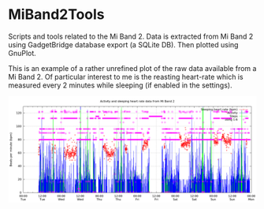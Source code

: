 # MiBand2Tools

Scripts and tools related to the Mi Band 2.  Data is extracted from Mi Band 2 using GadgetBridge database export (a SQLite DB). Then plotted using GnuPlot.


This is an example of a rather unrefined plot of the raw data available from a Mi Band 2. Of particular interest to me is the reasting heart-rate which
is measured every 2 minutes while sleeping (if enabled in the settings).

![sample Mi Band 2 raw data plot](./doc/miband2raw.png)

